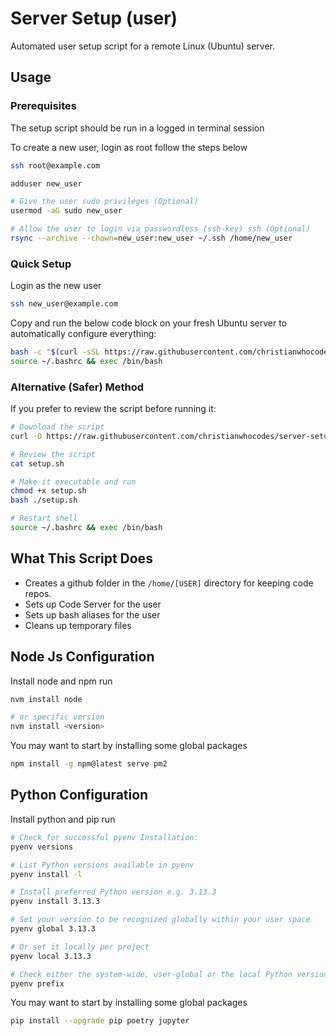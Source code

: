 # Server Setup (user)
Automated user setup script for a remote Linux (Ubuntu) server.
## Usage

### Prerequisites
The setup script should be run in a logged in terminal session

To create a new user, login as root follow the steps below

```bash
ssh root@example.com
```

```bash
adduser new_user

# Give the user sudo privileges (Optional)
usermod -aG sudo new_user

# Allow the user to login via passwordless (ssh-key) ssh (Optional)
rsync --archive --chown=new_user:new_user ~/.ssh /home/new_user
```

### Quick Setup
Login as the new user

```bash
ssh new_user@example.com
```

Copy and run the below code block on your fresh Ubuntu server to automatically configure everything:

```bash
bash -c "$(curl -sSL https://raw.githubusercontent.com/christianwhocodes/server-setup/main/user/setup.sh)"
source ~/.bashrc && exec /bin/bash
```

### Alternative (Safer) Method
If you prefer to review the script before running it:

```bash
# Download the script
curl -O https://raw.githubusercontent.com/christianwhocodes/server-setup/main/user/setup.sh

# Review the script
cat setup.sh

# Make it executable and run
chmod +x setup.sh
bash ./setup.sh

# Restart shell
source ~/.bashrc && exec /bin/bash
```

## What This Script Does

- Creates a github folder in the `/home/[USER]` directory for keeping code repos.
- Sets up Code Server for the user
- Sets up bash aliases for the user
- Cleans up temporary files

## Node Js Configuration
Install node and npm run
```bash
nvm install node

# or specific version
nvm install <version>
```

You may want to start by installing some global packages

```bash
npm install -g npm@latest serve pm2
```

## Python Configuration
Install python and pip run
```bash
# Check for successful pyenv Installation:
pyenv versions

# List Python versions available in pyenv
pyenv install -l

# Install preferred Python version e.g. 3.13.3
pyenv install 3.13.3

# Set your version to be recognized globally within your user space
pyenv global 3.13.3

# Or set it locally per project
pyenv local 3.13.3

# Check either the system-wide, user-global or the local Python version is in use
pyenv prefix
```

You may want to start by installing some global packages

```bash
pip install --upgrade pip poetry jupyter
```
